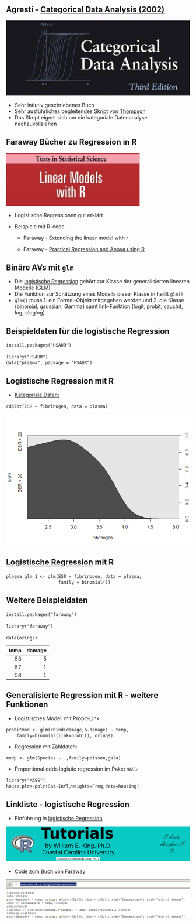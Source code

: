 Agresti - [Categorical Data Analysis (2002)](https://mathdept.iut.ac.ir/sites/mathdept.iut.ac.ir/files/AGRESTI.PDF)
-------------------------------------------------------------------------------------------------------------------

![](https://github.com/Japhilko/IntroR/raw/master/2017/slides/figure/CDAagresti.PNG)

-   Sehr intiutiv geschriebenes Buch
-   Sehr ausführliches begleitendes Skript von
    [Thompson](http://statweb.stanford.edu/~owen/courses/306a/Splusdiscrete2.pdf)
-   Das Skript eignet sich um die kategoriale Datenanalyse
    nachzuvollziehen

Faraway Bücher zu Regression in R
---------------------------------

![](https://github.com/Japhilko/IntroR/raw/master/2017/slides/figure/Faraway.PNG)

-   Logistische Regressionen gut erklärt
-   Beispiele mit R-code

    -   Faraway - Extending the linear model with r

    -   Faraway - [Practical Regression and Anova using
        R](https://cran.r-project.org/doc/contrib/Faraway-PRA.pdf)

Binäre AVs mit `glm`
--------------------

-   Die [logistische Regression](http://data.princeton.edu/R/glms.html)
    gehört zur Klasse der generalisierten linearen Modelle (GLM)
-   Die Funktion zur Schätzung eines Modells dieser Klasse in heißt
    `glm()`
-   `glm()` muss 1. ein Formel-Objekt mitgegeben werden und 2. die
    Klasse (binomial, gaussian, Gamma) samt link-Funktion (logit,
    probit, cauchit, log, cloglog)

Beispieldaten für die logistische Regression
--------------------------------------------

    install.packages("HSAUR")

    library("HSAUR")
    data("plasma", package = "HSAUR")

Logistische Regression mit R
----------------------------

-   [Kategoriale
    Daten:](http://homepage.univie.ac.at/herbert.nagel/KategorialeDaten.pdf)

<!-- -->

    cdplot(ESR ~ fibrinogen, data = plasma)

![](index_files/figure-markdown_strict/unnamed-chunk-4-1.png)

[Logistische Regression](http://ww2.coastal.edu/kingw/statistics/R-tutorials/logistic.html) mit R
-------------------------------------------------------------------------------------------------

    plasma_glm_1 <- glm(ESR ~ fibrinogen, data = plasma, 
                        family = binomial())

Weitere Beispieldaten
---------------------

    install.packages("faraway")

    library("faraway")

    data(orings)

<table>
<thead>
<tr class="header">
<th align="right">temp</th>
<th align="right">damage</th>
</tr>
</thead>
<tbody>
<tr class="odd">
<td align="right">53</td>
<td align="right">5</td>
</tr>
<tr class="even">
<td align="right">57</td>
<td align="right">1</td>
</tr>
<tr class="odd">
<td align="right">58</td>
<td align="right">1</td>
</tr>
</tbody>
</table>

Generalisierte Regression mit R - weitere Funktionen
----------------------------------------------------

-   Logistisches Modell mit Probit-Link:

<!-- -->

    probitmod <- glm(cbind(damage,6-damage) ~ temp, 
        family=binomial(link=probit), orings)

-   Regression mit Zähldaten:

<!-- -->

    modp <- glm(Species ~ .,family=poisson,gala)

-   Proportional odds logistic regression im Paket `MASS`:

<!-- -->

    library("MASS")
    house.plr<-polr(Sat~Infl,weights=Freq,data=housing)

Linkliste - logistische Regression
----------------------------------

-   Einführung in [logistische
    Regression](http://ww2.coastal.edu/kingw/statistics/R-tutorials/logistic.html)

![](https://github.com/Japhilko/IntroR/raw/master/2017/slides/figure/Rtutorials.PNG)

-   [Code zum Buch von
    Faraway](http://www.maths.bath.ac.uk/~jjf23/ELM/scripts/binary.R)

![](https://github.com/Japhilko/IntroR/raw/master/2017/slides/figure/orings.PNG)
